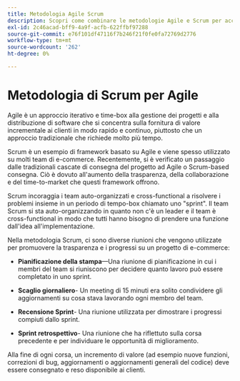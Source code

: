 ```yaml
---
title: Metodologia Agile Scrum
description: Scopri come combinare le metodologie Agile e Scrum per accelerare il progetto e-commerce.
exl-id: 2c46acad-bff9-4a9f-acfb-622ffbf97288
source-git-commit: e76f101df47116f7b246f21f0fe0fa72769d2776
workflow-type: tm+mt
source-wordcount: '262'
ht-degree: 0%

---
```


# Metodologia di Scrum per Agile

Agile è un approccio iterativo e time-box alla gestione dei progetti e alla distribuzione di software che si concentra sulla fornitura di valore incrementale ai clienti in modo rapido e continuo, piuttosto che un approccio tradizionale che richiede molto più tempo.

Scrum è un esempio di framework basato su Agile e viene spesso utilizzato su molti team di e-commerce. Recentemente, si è verificato un passaggio dalle tradizionali cascate di consegna del progetto ad Agile o Scrum-based consegna. Ciò è dovuto all&#39;aumento della trasparenza, della collaborazione e del time-to-market che questi framework offrono.

Scrum incoraggia i team auto-organizzati e cross-functional a risolvere i problemi insieme in un periodo di tempo-box chiamato uno &quot;sprint&quot;. Il team Scrum si sta auto-organizzando in quanto non c&#39;è un leader e il team è cross-functional in modo che tutti hanno bisogno di prendere una funzione dall&#39;idea all&#39;implementazione.

Nella metodologia Scrum, ci sono diverse riunioni che vengono utilizzate per promuovere la trasparenza e i progressi su un progetto di e-commerce:

- **Pianificazione della stampa**—Una riunione di pianificazione in cui i membri del team si riuniscono per decidere quanto lavoro può essere completato in uno sprint.

- **Scaglio giornaliero**- Un meeting di 15 minuti era solito condividere gli aggiornamenti su cosa stava lavorando ogni membro del team.

- **Recensione Sprint**- Una riunione utilizzata per dimostrare i progressi compiuti dallo sprint.

- **Sprint retrospettivo**- Una riunione che ha riflettuto sulla corsa precedente e per individuare le opportunità di miglioramento.

Alla fine di ogni corsa, un incremento di valore (ad esempio nuove funzioni, correzioni di bug, aggiornamenti o aggiornamenti generali del codice) deve essere consegnato e reso disponibile ai clienti.
